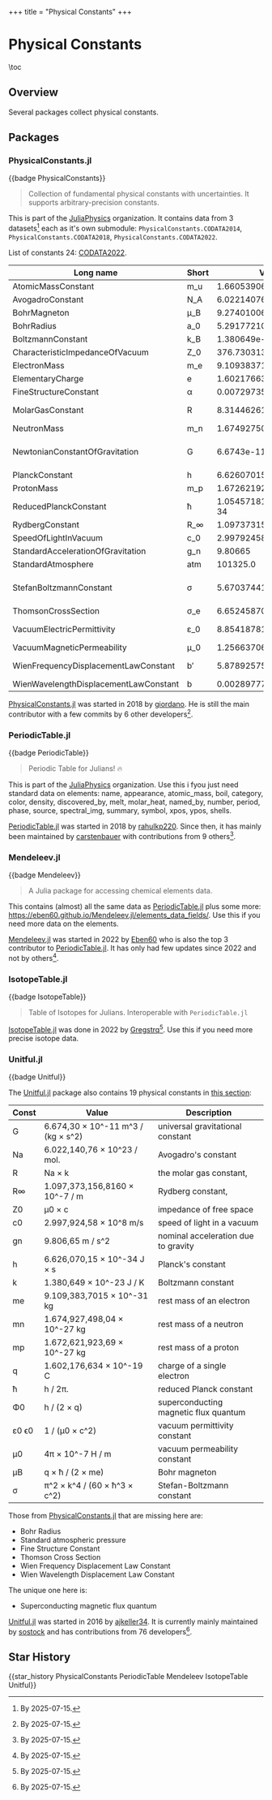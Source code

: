 +++
title = "Physical Constants"
+++

# Physical Constants

\toc

## Overview

Several packages collect physical constants.


## Packages

### PhysicalConstants.jl
{{badge PhysicalConstants}}

>Collection of fundamental physical constants with uncertainties. It supports arbitrary-precision constants.

This is part of the [JuliaPhysics](https://github.com/JuliaPhysics) organization.
It contains data from 3 datasets[^1] each as it's own submodule: `PhysicalConstants.CODATA2014`, `PhysicalConstants.CODATA2018`, `PhysicalConstants.CODATA2022`.

List of constants 24: [CODATA2022](https://juliaphysics.github.io/PhysicalConstants.jl/dev/constants/).


| Long name                             | Short | Value                  | Unit           |
|---------------------------------------|-------|------------------------|----------------|
| AtomicMassConstant                    | m_u   | 1.66053906892e-27      | kg             |
| AvogadroConstant                      | N_A   | 6.02214076e23          | mol^-1         |
| BohrMagneton                          | μ_B   | 9.2740100657e-24       | J T^-1         |
| BohrRadius                            | a_0   | 5.29177210544e-11      |                |
| BoltzmannConstant                     | k_B   | 1.380649e-23           | J K^-1         |
| CharacteristicImpedanceOfVacuum       | Z_0   | 376.730313412          |                |
| ElectronMass                          | m_e   | 9.1093837139e-31       | kg             |
| ElementaryCharge                      | e     | 1.602176634e-19        |                |
| FineStructureConstant                 | α     | 0.0072973525643        |                |
| MolarGasConstant                      | R     | 8.31446261815324       | J K^-1 mol^-1  |
| NeutronMass                           | m_n   | 1.67492750056e-27      | kg             |
| NewtonianConstantOfGravitation        | G     | 6.6743e-11             | m^3 kg^-1 s^-2 |
| PlanckConstant                        | h     | 6.62607015e-34         | J s            |
| ProtonMass                            | m_p   | 1.67262192595e-27      | kg             |
| ReducedPlanckConstant                 | ħ     | 1.0545718176461565e-34 | J s            |
| RydbergConstant                       | R_∞   | 1.0973731568157e7      | m^-1           |
| SpeedOfLightInVacuum                  | c_0   | 2.99792458e8           | m s^-1         |
| StandardAccelerationOfGravitation     | g_n   | 9.80665                | m s^-2         |
| StandardAtmosphere                    | atm   | 101325.0               | Pa             |
| StefanBoltzmannConstant               | σ     | 5.6703744191844294e-8  | W K^-4 m^-2    |
| ThomsonCrossSection                   | σ_e   | 6.6524587051e-29       | m^2            |
| VacuumElectricPermittivity            | ε_0   | 8.8541878188e-12       | F m^-1         |
| VacuumMagneticPermeability            | μ_0   | 1.25663706127e-6       | N A^-2         |
| WienFrequencyDisplacementLawConstant  | b′    | 5.878925757646825e10   | Hz K^-1        |
| WienWavelengthDisplacementLawConstant | b     | 0.0028977719551851727  | K m            |

[PhysicalConstants.jl](https://juliaphysics.github.io/PhysicalConstants.jl) was started in 2018 by [giordano](https://github.com/giordano). He is still the main contributor with a few commits by 6 other developers[^1].

### PeriodicTable.jl
{{badge PeriodicTable}}

>Periodic Table for Julians! 🔥 

This is part of the [JuliaPhysics](https://github.com/JuliaPhysics) organization.
Use this i fyou just need standard data on elements: name, appearance, atomic_mass, boil, category, color, density, discovered_by, melt, molar_heat, named_by, number, period, phase, source, spectral_img, summary, symbol, xpos, ypos, shells.


[PeriodicTable.jl](https://github.com/JuliaPhysics/PeriodicTable.jl) was started in 2018 by [rahulkp220](https://github.com/rahulkp220). Since then, it has mainly been maintained by [carstenbauer](https://github.com/carstenbauer) with contributions from 9 others[^1].

### Mendeleev.jl
{{badge Mendeleev}}

>A Julia package for accessing chemical elements data. 

This contains (almost) all the same data as [PeriodicTable.jl](https://github.com/JuliaPhysics/PeriodicTable.jl) plus some more: <https://eben60.github.io/Mendeleev.jl/elements_data_fields/>. 
Use this if you need more data on the elements.

[Mendeleev.jl](https://github.com/Eben60/Mendeleev.jl) was started in 2022 by [Eben60](https://github.com/Eben60) who is also the top 3 contributor to [PeriodicTable.jl](https://github.com/JuliaPhysics/PeriodicTable.jl). It has only had few updates since 2022 and not by others[^1].


### IsotopeTable.jl
{{badge IsotopeTable}}

>Table of Isotopes for Julians. Interoperable with `PeriodicTable.jl` 

[IsotopeTable.jl](https://github.com/Gregstrq/IsotopeTable.jl) was done in 2022 by [Gregstrq](https://github.com/Gregstrq)[^1]. Use this if you need more precise isotope data.

### Unitful.jl
{{badge Unitful}}

The [Unitful.jl](https://github.com/PainterQubits/Unitful.jl) package also contains 19 physical constants in [this section](https://painterqubits.github.io/Unitful.jl/dev/defaultunits/#Physical-constants):

| Const | Value                              | Description                           |
|-------|------------------------------------|---------------------------------------|
| G     | 6.674,30 × 10^-11 m^3 / (kg × s^2) | universal gravitational constant      |
| Na    | 6.022,140,76 × 10^23 / mol.        | Avogadro's constant                   |
| R     | Na × k                             | the molar gas constant,               |
| R∞    | 1.097,373,156,8160 × 10^-7 / m     | Rydberg constant,                     |
| Z0    | μ0 × c                             | impedance of free space               |
| c0    | 2.997,924,58 × 10^8 m/s            | speed of light in a vacuum            |
| gn    | 9.806,65 m / s^2                   | nominal acceleration due to gravity   |
| h     | 6.626,070,15 × 10^-34 J × s        | Planck's constant                     |
| k     | 1.380,649 × 10^-23 J / K           | Boltzmann constant                    |
| me    | 9.109,383,7015 × 10^-31 kg         | rest mass of an electron              |
| mn    | 1.674,927,498,04 × 10^-27 kg       | rest mass of a neutron                |
| mp    | 1.672,621,923,69 × 10^-27 kg       | rest mass of a proton                 |
| q     | 1.602,176,634 × 10^-19 C           | charge of a single electron           |
| ħ     | h / 2π.                            | reduced Planck constant               |
| Φ0    | h / (2 × q)                        | superconducting magnetic flux quantum |
| ε0 ϵ0 | 1 / (μ0 × c^2)                     | vacuum permittivity constant          |
| μ0    | 4π × 10^-7 H / m                   | vacuum permeability constant          |
| μB    | q × ħ / (2 × me)                   | Bohr magneton                         |
| σ     | π^2 × k^4 / (60 × ħ^3 × c^2)       | Stefan-Boltzmann constant             |

Those from [PhysicalConstants.jl](https://juliaphysics.github.io/PhysicalConstants.jl) that are missing here are:

* Bohr Radius
* Standard atmospheric pressure
* Fine Structure Constant
* Thomson Cross Section
* Wien Frequency Displacement Law Constant
* Wien Wavelength Displacement Law Constant

The unique one here is:
* Superconducting magnetic flux quantum

[Unitful.jl](https://github.com/PainterQubits/Unitful.jl) was started in 2016 by [ajkeller34](https://github.com/ajkeller34). 
It is currently mainly maintained by [sostock](https://github.com/sostock) and has contributions from 76 developers[^1].

## Star History
{{star_history PhysicalConstants PeriodicTable Mendeleev IsotopeTable Unitful}}

[^1]: By 2025-07-15.
